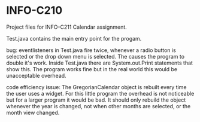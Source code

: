 # INFO-C210

Project files for INFO-C211 Calendar assignment.

Test.java contains the main entry point for the progam.

bug: eventlisteners in Test.java fire twice, whenever a radio button is selected
or the drop down menu is selected. The causes the program to double it's work. Inside Test.java there are System.out.Print statements that show this.  The program works fine but in the real world this would be unacceptable overhead.

code efficiency issue:  The GregorianCalendar object is rebuilt every time the user
uses a widget.  For this little program the overhead is not noticeable but for a larger
program it would be bad.  It should only rebuild the object whenever the year is 
changed, not when other months are selected, or the month view changed.

